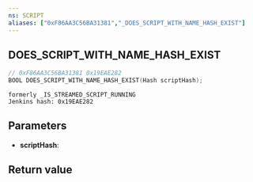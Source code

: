 ```yaml
---
ns: SCRIPT
aliases: ["0xF86AA3C56BA31381","_DOES_SCRIPT_WITH_NAME_HASH_EXIST"]
---
```

## DOES_SCRIPT_WITH_NAME_HASH_EXIST

```c
// 0xF86AA3C56BA31381 0x19EAE282
BOOL DOES_SCRIPT_WITH_NAME_HASH_EXIST(Hash scriptHash);
```

```
formerly _IS_STREAMED_SCRIPT_RUNNING  
Jenkins hash: 0x19EAE282  
```

## Parameters
* **scriptHash**:

## Return value
